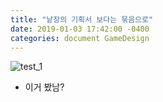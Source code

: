 ```yaml
---
title: "낱장의 기획서 보다는 묶음으로"
date: 2019-01-03 17:42:00 -0400
categories: document GameDesign
---
```


![test_1](https://user-images.githubusercontent.com/1298462/50630366-ec3c0680-0f83-11e9-8817-359d3db7fa2b.png)
* 이거 봤남? 
